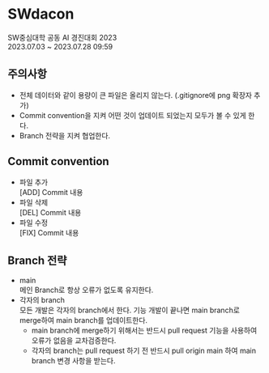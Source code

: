 # SWdacon

SW중심대학 공동 AI 경진대회 2023  
2023.07.03 ~ 2023.07.28 09:59

## 주의사항

- 전체 데이터와 같이 용량이 큰 파일은 올리지 않는다. (.gitignore에 png 확장자 추가)
- Commit convention을 지켜 어떤 것이 업데이트 되었는지 모두가 볼 수 있게 한다.
- Branch 전략을 지켜 협업한다.

## Commit convention

- 파일 추가  
  [ADD] Commit 내용
- 파일 삭제  
  [DEL] Commit 내용
- 파일 수정  
  [FIX] Commit 내용

## Branch 전략

- main  
  메인 Branch로 항상 오류가 없도록 유지한다.
- 각자의 branch  
  모든 개발은 각자의 branch에서 한다. 기능 개발이 끝나면 main branch로 merge하여 main branch를 업데이트한다.
  - main branch에 merge하기 위해서는 반드시 pull request 기능을 사용하여 오류가 없음을 교차검증한다.
  - 각자의 branch는 pull request 하기 전 반드시 pull origin main 하여 main branch 변경 사항을 받는다.
